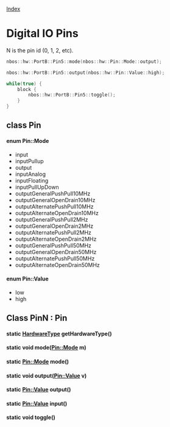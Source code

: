 [Index](../../index.hpp.md#index)

# Digital IO Pins

N is the pin id (0, 1, 2, etc).

```c++
nbos::hw::PortB::Pin5::mode(nbos::hw::Pin::Mode::output);

nbos::hw::PortB::Pin5::output(nbos::hw::Pin::Value::high);

while(true) {
    block {
        nbos::hw::PortB::Pin5::toggle();
    }
}
```

## class Pin

#### enum Pin::Mode
* input
* inputPullup
* output
* inputAnalog
* inputFloating
* inputPullUpDown
* outputGeneralPushPull10MHz
* outputGeneralOpenDrain10MHz
* outputAlternatePushPull10MHz
* outputAlternateOpenDrain10MHz
* outputGeneralPushPull2MHz
* outputGeneralOpenDrain2MHz
* outputAlternatePushPull2MHz
* outputAlternateOpenDrain2MHz
* outputGeneralPushPull50MHz
* outputGeneralOpenDrain50MHz
* outputAlternatePushPull50MHz
* outputAlternateOpenDrain50MHz

#### enum Pin::Value
* low
* high

## Class PinN : Pin

#### static [HardwareType](hardwaretype.hpp.md#enum-hardwaretype) getHardwareType()

#### static void mode([Pin::Mode](pin.xpp.md#enum-pinmode) m)

#### static [Pin::Mode](pin.xpp.md#enum-pinmode) mode()

#### static void output([Pin::Value](pin.xpp.md#enum-pinvalue) v)

#### static [Pin::Value](pin.xpp.md#enum-pinvalue) output()

#### static [Pin::Value](pin.xpp.md#enum-pinvalue) input()

#### static void toggle()
